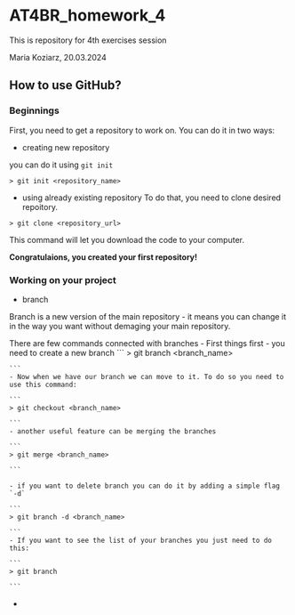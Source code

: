 # AT4BR_homework_4
This is repository for 4th exercises session 

Maria Koziarz, 20.03.2024

## How to use GitHub?
### Beginnings
First, you need to get a repository to work on. You can do it in two ways:
- creating new repository

you can do it using `git init`

```
> git init <repository_name>

```
- using already existing repository
To do that, you need to clone desired repoitory.

```
> git clone <repository_url>

```
This command will let you download the code to your computer.

**Congratulaions, you created your first repository!**

### Working on your project
- branch

Branch is a new version of the main repository - it means you can change it in the way you want without demaging your main repository. 

There are few commands connected with branches
    - First things first - you need to create a new branch
    ```
    > git branch <branch_name>

    ```
    - Now when we have our branch we can move to it. To do so you need to use this command:

    ```
    > git checkout <branch_name>

    ```
    - another useful feature can be merging the branches

    ```
    > git merge <branch_name>

    ```
    
    - if you want to delete branch you can do it by adding a simple flag `-d`

    ```
    > git branch -d <branch_name>

    ```
    - If you want to see the list of your branches you just need to do this:

    ```
    > git branch

    ```

- 